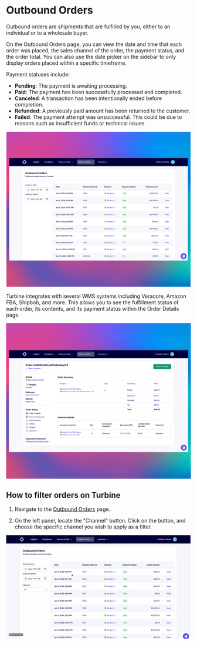 # Outbound Orders

Outbound orders are shipments that are fulfilled by you, either to an individual or to a wholesale buyer. 

On the Outbound Orders page, you can view the date and time that each order was placed, the sales channel of the order, the payment status, and the order total. You can also use the date picker on the sidebar to only display orders placed within a specific timeframe.

Payment statuses include:
* **Pending**: The payment is awaiting processing.
* **Paid**: The payment has been successfully processed and completed.
* **Canceled**: A transaction has been intentionally ended before completion.
* **Refunded**: A previously paid amount has been returned to the customer.
* **Failed**: The payment attempt was unsuccessful. This could be due to reasons such as insufficient funds or technical issues

![Order Index Page](../../static/img/outbound_orders.png)

Turbine integrates with several WMS systems including Veracore, Amazon FBA, Shipbob, and more. This allows you to see the fulfillment status of each order, its contents, and its payment status within the Order Details page.

![Order Index Page](../../static/img/outbound_orders2.png)

## How to filter orders on Turbine

1. Navigate to the [Outbound Orders](https://app.helloturbine.com/app/outbound-orders) page.

2. On the left panel, locate the "Channel" button. Click on the button, and choose the specific channel you wish to apply as a filter.

![Order Index Page](../../static/img/filter_order.gif)
